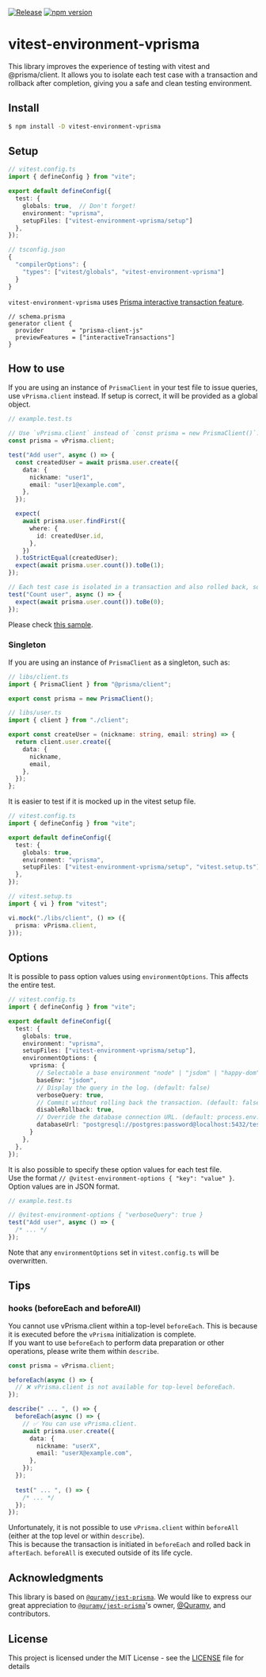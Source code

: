 [![Release](https://github.com/aiji42/vitest-environment-vprisma/actions/workflows/release.yml/badge.svg)](https://github.com/aiji42/vitest-environment-vprisma/actions/workflows/release.yml)
[![npm version](https://badge.fury.io/js/vitest-environment-vprisma.svg)](https://badge.fury.io/js/vitest-environment-vprisma)

# vitest-environment-vprisma
This library improves the experience of testing with vitest and @prisma/client. It allows you to isolate each test case with a transaction and rollback after completion, giving you a safe and clean testing environment.

## Install

```bash
$ npm install -D vitest-environment-vprisma
```

## Setup

```ts
// vitest.config.ts
import { defineConfig } from "vite";

export default defineConfig({
  test: {
    globals: true,  // Don't forget!
    environment: "vprisma",
    setupFiles: ["vitest-environment-vprisma/setup"]
  },
});
```

```ts
// tsconfig.json
{
  "compilerOptions": {
    "types": ["vitest/globals", "vitest-environment-vprisma"]
  }
}
```

`vitest-environment-vprisma` uses [Prisma interactive transaction feature](https://www.prisma.io/docs/concepts/components/prisma-client/transactions#interactive-transactions-in-preview).

```prisma
// schema.prisma
generator client {
  provider        = "prisma-client-js"
  previewFeatures = ["interactiveTransactions"]
}
```

## How to use

If you are using an instance of `PrismaClient` in your test file to issue queries, use `vPrisma.client` instead. If setup is correct, it will be provided as a global object.

```ts
// example.test.ts

// Use `vPrisma.client` instead of `const prisma = new PrismaClient()`.
const prisma = vPrisma.client;

test("Add user", async () => {
  const createdUser = await prisma.user.create({
    data: {
      nickname: "user1",
      email: "user1@example.com",
    },
  });

  expect(
    await prisma.user.findFirst({
      where: {
        id: createdUser.id,
      },
    })
  ).toStrictEqual(createdUser);
  expect(await prisma.user.count()).toBe(1);
});

// Each test case is isolated in a transaction and also rolled back, so it is not affected by another test result.
test("Count user", async () => {
  expect(await prisma.user.count()).toBe(0);
});
```

Please check [this sample](https://github.com/aiji42/vitest-environment-vprisma/blob/main/example/src/__tests__/prisma.test.ts).

### Singleton

If you are using an instance of `PrismaClient` as a singleton, such as:

```ts
// libs/client.ts
import { PrismaClient } from "@prisma/client";

export const prisma = new PrismaClient();
```

```ts
// libs/user.ts
import { client } from "./client";

export const createUser = (nickname: string, email: string) => {
  return client.user.create({
    data: {
      nickname,
      email,
    },
  });
};
```

It is easier to test if it is mocked up in the vitest setup file.

```ts
// vitest.config.ts
import { defineConfig } from "vite";

export default defineConfig({
  test: {
    globals: true,
    environment: "vprisma",
    setupFiles: ["vitest-environment-vprisma/setup", "vitest.setup.ts"] // add vitest.setup.ts
  },
});
```

```ts
// vitest.setup.ts
import { vi } from "vitest";

vi.mock("./libs/client", () => ({
  prisma: vPrisma.client,
}));
```

## Options

It is possible to pass option values using `environmentOptions`. This affects the entire test.

```ts
// vitest.config.ts
import { defineConfig } from "vite";

export default defineConfig({
  test: {
    globals: true,
    environment: "vprisma",
    setupFiles: ["vitest-environment-vprisma/setup"],
    environmentOptions: {
      vprisma: {
        // Selectable a base environment "node" | "jsdom" | "happy-dom" | "edge-runtime" (default: "node") 
        baseEnv: "jsdom",
        // Display the query in the log. (default: false)
        verboseQuery: true,
        // Commit without rolling back the transaction. (default: false)
        disableRollback: true,
        // Override the database connection URL. (default: process.env.DATABASE_URL)
        databaseUrl: "postgresql://postgres:password@localhost:5432/test?schema=public"
      }
    },
  },
});
```

It is also possible to specify these option values for each test file.  
Use the format `// @vitest-environment-options { "key": "value" }`. Option values are in JSON format.  
```ts
// example.test.ts

// @vitest-environment-options { "verboseQuery": true }
test("Add user", async () => {
  /* ... */
});
```
Note that any `environmentOptions` set in `vitest.config.ts` will be overwritten.

## Tips

### hooks (beforeEach and beforeAll)

You cannot use vPrisma.client within a top-level `beforeEach`. This is because it is executed before the `vPrisma` initialization is complete.  
If you want to use `beforeEach` to perform data preparation or other operations, please write them within `describe`.

```ts
const prisma = vPrisma.client;

beforeEach(async () => {
  // ❌ vPrisma.client is not available for top-level beforeEach.
});

describe(" ... ", () => {
  beforeEach(async () => {
    // ✅ You can use vPrisma.client.
    await prisma.user.create({
      data: {
        nickname: "userX",
        email: "userX@example.com",
      },
    });
  });
  
  test(" ... ", () => {
    /* ... */
  });
});
```

Unfortunately, it is not possible to use `vPrisma.client` within `beforeAll` (either at the top level or within `describe`).  
This is because the transaction is initiated in `beforeEach` and rolled back in `afterEach`. `beforeAll` is executed outside of its life cycle.

## Acknowledgments

This library is based on [`@quramy/jest-prisma`](https://github.com/Quramy/jest-prisma). We would like to express our great appreciation to [`@quramy/jest-prisma`](https://github.com/Quramy/jest-prisma)'s owner, [@Quramy](https://github.com/Quramy), and contributors.

## License

This project is licensed under the MIT License - see the [LICENSE](https://github.com/aiji42/vitest-environment-vprisma/blob/main/LICENSE) file for details